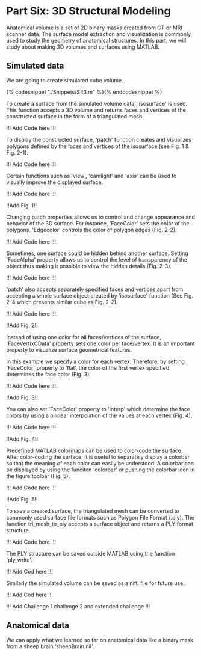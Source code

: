 # Part Six: 3D Structural Modeling

Anatomical volume is a set of 2D binary masks created from CT or MRI scanner data. The surface model extraction and visualization is commonly used to study the geometry of anatomical structures. In this part, we will study about making 3D volumes and surfaces using MATLAB.


## Simulated data

We are going to create simulated cube volume. 

{% codesnippet "./Snippets/S43.m" %}{% endcodesnippet %}

To create a surface from the simulated volume data, 'isosurface' is used. This function accepts a 3D volume and returns faces and vertices of the constructed surface in the form of a triangulated mesh.

!!! Add Code here !!!

To display the constructed surface, 'patch' function creates and visualizes polygons defined by the faces and vertices of the isosurface (see Fig. 1 & Fig. 2-1). 

!!! Add Code here !!!

Certain functions such as 'view', 'camlight' and 'axis' can be used to visually improve the displayed surface. 

!!! Add Code here !!!

!!Add Fig. 1!!

Changing patch properties allows us to control and change appearance and behavior of the 3D surface. For instance, 'FaceColor' sets the color of the polygons. 'Edgecolor' controls the color of polygon edges (Fig. 2-2). 

!!! Add Code here !!!

Sometimes, one surface could be hidden behind another surface. Setting 'FaceAlpha' property allows us to control the level of transparency of the object thus making it possible to view the hidden details (Fig. 2-3). 

!!! Add Code here !!!

'patch' also accepts separately specified faces and vertices apart from accepting a whole surface object created by 'isosurface' function (See Fig. 2-4 which presents similar cube as Fig. 2-2).

!!! Add Code here !!!

!!Add Fig. 2!!

Instead of using one color for all faces/vertices of the surface, 'FaceVertixCData' property sets one color per face/vertex. It is an important property to visualize surface geometrical features. 

In this example we specify a color for each vertex. Therefore, by setting 'FaceColor' property to ‘flat’, the color of the first vertex specified determines the face color (Fig. 3).

!!! Add Code here !!!

!!Add Fig. 3!!

You can also set 'FaceColor' property to 'interp' which determine the face colors by using a bilinear interpolation of the values at each vertex (Fig. 4).

!!! Add Code here !!!

!!Add Fig. 4!!

Predefined MATLAB colormaps can be used to color-code the surface. 
After color-coding the surface, it is useful to separately display a colorbar so that the meaning of each color can easily be understood. A colorbar can be displayed by using the funciton 'colorbar' or pushing the colorbar icon in the figure toolbar (Fig. 5). 

!!! Add Code here !!!

!!Add Fig. 5!!

To save a created surface, the triangulated mesh can be converted to commonly used surface file formats such as Polygon File Format (.ply). The function tri_mesh_to_ply accepts a surface object and returns a PLY format structure.

!!! Add Code here !!!

The PLY structure can be saved outside MATLAB using the function 'ply_write'. 

!!! Add Cod here !!!

Similarly the simulated volume can be saved as a nifti file for future use. 

!!! Add Cod here !!!

!!! Add Challenge 1 challenge 2 and extended challenge !!!


## Anatomical data

We can apply what we learned so far on anatomical data like a binary mask from a sheep brain 'sheepBrain.nii'.


